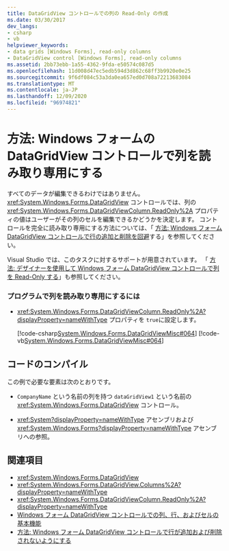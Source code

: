 ```yaml
---
title: DataGridView コントロールでの列の Read-Only の作成
ms.date: 03/30/2017
dev_langs:
- csharp
- vb
helpviewer_keywords:
- data grids [Windows Forms], read-only columns
- DataGridView control [Windows Forms], read-only columns
ms.assetid: 2bb73ebb-1a55-4362-9fda-e50574c087d5
ms.openlocfilehash: 11d008d47ec5edb594d3d862c68ff3b9920e0e25
ms.sourcegitcommit: 9f6df084c53a3da0ea657ed0d708a72213683084
ms.translationtype: MT
ms.contentlocale: ja-JP
ms.lasthandoff: 12/09/2020
ms.locfileid: "96974821"
---
```

# <a name="how-to-make-columns-read-only-in-the-windows-forms-datagridview-control"></a>方法: Windows フォームの DataGridView コントロールで列を読み取り専用にする
すべてのデータが編集できるわけではありません。 <xref:System.Windows.Forms.DataGridView> コントロールでは、列の <xref:System.Windows.Forms.DataGridViewColumn.ReadOnly%2A> プロパティの値はユーザーがその列のセルを編集できるかどうかを決定します。 コントロールを完全に読み取り専用にする方法については、「 [方法: Windows フォーム DataGridView コントロールで行の追加と削除を回避](prevent-row-addition-and-deletion-datagridview.md)する」を参照してください。  
  
 Visual Studio では、このタスクに対するサポートが用意されています。  「 [方法: デザイナーを使用して Windows フォーム DataGridView コントロールで列を Read-Only する](make-columns-read-only-in-the-datagrid-using-the-designer.md)」も参照してください。  
  
### <a name="to-make-a-column-read-only-programmatically"></a>プログラムで列を読み取り専用にするには  
  
- <xref:System.Windows.Forms.DataGridViewColumn.ReadOnly%2A?displayProperty=nameWithType> プロパティを `true`に設定します。  
  
     [!code-csharp[System.Windows.Forms.DataGridViewMisc#064](~/samples/snippets/csharp/VS_Snippets_Winforms/System.Windows.Forms.DataGridViewMisc/CS/datagridviewmisc.cs#064)]
     [!code-vb[System.Windows.Forms.DataGridViewMisc#064](~/samples/snippets/visualbasic/VS_Snippets_Winforms/System.Windows.Forms.DataGridViewMisc/VB/datagridviewmisc.vb#064)]  
  
## <a name="compiling-the-code"></a>コードのコンパイル  
 この例で必要な要素は次のとおりです。  
  
- `CompanyName` という名前の列を持つ `dataGridView1` という名前の <xref:System.Windows.Forms.DataGridView> コントロール。  
  
- <xref:System?displayProperty=nameWithType> アセンブリおよび <xref:System.Windows.Forms?displayProperty=nameWithType> アセンブリへの参照。  
  
## <a name="see-also"></a>関連項目

- <xref:System.Windows.Forms.DataGridView>
- <xref:System.Windows.Forms.DataGridView.Columns%2A?displayProperty=nameWithType>
- <xref:System.Windows.Forms.DataGridViewColumn.ReadOnly%2A?displayProperty=nameWithType>
- [Windows フォーム DataGridView コントロールでの列、行、およびセルの基本機能](basic-column-row-and-cell-features-wf-datagridview-control.md)
- [方法: Windows フォーム DataGridView コントロールで行が追加および削除されないようにする](prevent-row-addition-and-deletion-datagridview.md)
